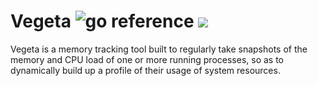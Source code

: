 # Vegeta ![go reference](https://img.shields.io/badge/go-reference-blue) ![](https://img.shields.io/badge/process-memory%20tracking-green)

Vegeta is a memory tracking tool built to regularly take snapshots of the memory and CPU load of one or more running processes, so as to dynamically build up a profile of their usage of system resources.
